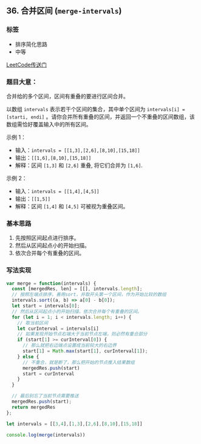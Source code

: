 ## 36. 合并区间 (`merge-intervals`)
### 标签
* 排序简化思路
* 中等

[LeetCode传送门](https://leetcode-cn.com/problems/merge-intervals/)

### 题目大意：
合并给的多个区间，区间有重叠的要进行区间合并。

以数组 `intervals` 表示若干个区间的集合，其中单个区间为 `intervals[i] = [starti, endi]` 。请你合并所有重叠的区间，并返回一个不重叠的区间数组，该数组需恰好覆盖输入中的所有区间。

示例 1：
* 输入：`intervals = [[1,3],[2,6],[8,10],[15,18]]`
* 输出：`[[1,6],[8,10],[15,18]]`
* 解释：区间 `[1,3]` 和 `[2,6]` 重叠, 将它们合并为 `[1,6]`.

示例 2：
* 输入：`intervals = [[1,4],[4,5]]`
* 输出：`[[1,5]]`
* 解释：区间 `[1,4]` 和 `[4,5]` 可被视为重叠区间。

### 基本思路
1. 先按照区间起点进行排序。
2. 然后从区间起点小的开始扫描。
3. 依次合并每个有重叠的区间。

### 写法实现
```JavaScript
var merge = function(intervals) {
  const [mergedRes, len] = [[], intervals.length];
  // 按照左端点排序，善用sort，并取开头第一个区间，作为开始比较的数组
  intervals.sort((a, b) => a[0] - b[0]);
  let start = intervals[0];
  // 然后从区间起点小的开始扫描，依次合并每个有重叠的区间。
  for (let i = 1; i < intervals.length; i++) {
    // 取当前区间
    let curInterval = intervals[i]
    // 如果发现开始节点右端大于当前节点左端，则必然有重合部分
    if (start[1] >= curInterval[0]) {
      // 那么就把右边端点设置成当前较大的右边界
      start[1] = Math.max(start[1], curInterval[1]);
    } else {
      // 不重合，就是断了，那么把开始的节点推入结果数组
      mergedRes.push(start)
      start = curInterval
    }
  }

  // 最后别忘了当前节点需要推送
  mergedRes.push(start);
  return mergedRes
};

let intervals = [[3,4],[1,3],[2,6],[8,10],[15,18]]

console.log(merge(intervals))
```